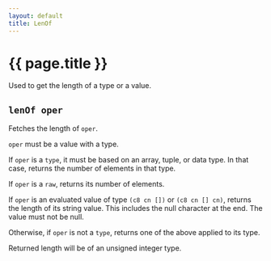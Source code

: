 ```yaml
---
layout: default
title: LenOf
---
```

# {{ page.title }}

Used to get the length of a type or a value.

## `lenOf oper`

Fetches the length of `oper`.

`oper` must be a value with a type.

If `oper` is a `type`, it must be based on an array, tuple, or data type. In that case, returns the number of elements in that type.

If `oper` is a `raw`, returns its number of elements.

If `oper` is an evaluated value of type `(c8 cn [])` or `(c8 cn [] cn)`, returns the length of its string value. This includes the null character at the end. The value must not be null.

Otherwise, if `oper` is not a `type`, returns one of the above applied to its type.

Returned length will be of an unsigned integer type.
